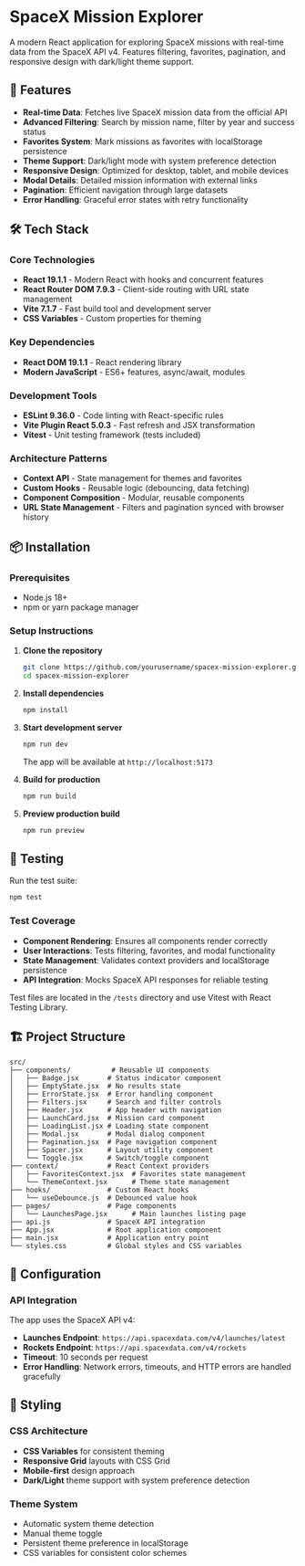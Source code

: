 # SpaceX Mission Explorer

A modern React application for exploring SpaceX missions with real-time data from the SpaceX API v4. Features filtering, favorites, pagination, and responsive design with dark/light theme support.

## 🚀 Features

- **Real-time Data**: Fetches live SpaceX mission data from the official API
- **Advanced Filtering**: Search by mission name, filter by year and success status
- **Favorites System**: Mark missions as favorites with localStorage persistence
- **Theme Support**: Dark/light mode with system preference detection
- **Responsive Design**: Optimized for desktop, tablet, and mobile devices
- **Modal Details**: Detailed mission information with external links
- **Pagination**: Efficient navigation through large datasets
- **Error Handling**: Graceful error states with retry functionality

## 🛠 Tech Stack

### Core Technologies

- **React 19.1.1** - Modern React with hooks and concurrent features
- **React Router DOM 7.9.3** - Client-side routing with URL state management
- **Vite 7.1.7** - Fast build tool and development server
- **CSS Variables** - Custom properties for theming

### Key Dependencies

- **React DOM 19.1.1** - React rendering library
- **Modern JavaScript** - ES6+ features, async/await, modules

### Development Tools

- **ESLint 9.36.0** - Code linting with React-specific rules
- **Vite Plugin React 5.0.3** - Fast refresh and JSX transformation
- **Vitest** - Unit testing framework (tests included)

### Architecture Patterns

- **Context API** - State management for themes and favorites
- **Custom Hooks** - Reusable logic (debouncing, data fetching)
- **Component Composition** - Modular, reusable components
- **URL State Management** - Filters and pagination synced with browser history

## 📦 Installation

### Prerequisites

- Node.js 18+
- npm or yarn package manager

### Setup Instructions

1. **Clone the repository**

   ```bash
   git clone https://github.com/yourusername/spacex-mission-explorer.git
   cd spacex-mission-explorer
   ```

2. **Install dependencies**

   ```bash
   npm install
   ```

3. **Start development server**

   ```bash
   npm run dev
   ```

   The app will be available at `http://localhost:5173`

4. **Build for production**

   ```bash
   npm run build
   ```

5. **Preview production build**
   ```bash
   npm run preview
   ```

## 🧪 Testing

Run the test suite:

```bash
npm test
```

### Test Coverage

- **Component Rendering**: Ensures all components render correctly
- **User Interactions**: Tests filtering, favorites, and modal functionality
- **State Management**: Validates context providers and localStorage persistence
- **API Integration**: Mocks SpaceX API responses for reliable testing

Test files are located in the `/tests` directory and use Vitest with React Testing Library.

## 🏗 Project Structure

```
src/
├── components/          # Reusable UI components
│   ├── Badge.jsx       # Status indicator component
│   ├── EmptyState.jsx  # No results state
│   ├── ErrorState.jsx  # Error handling component
│   ├── Filters.jsx     # Search and filter controls
│   ├── Header.jsx      # App header with navigation
│   ├── LaunchCard.jsx  # Mission card component
│   ├── LoadingList.jsx # Loading state component
│   ├── Modal.jsx       # Modal dialog component
│   ├── Pagination.jsx  # Page navigation component
│   ├── Spacer.jsx      # Layout utility component
│   └── Toggle.jsx      # Switch/toggle component
├── context/            # React Context providers
│   ├── FavoritesContext.jsx  # Favorites state management
│   └── ThemeContext.jsx      # Theme state management
├── hooks/              # Custom React hooks
│   └── useDebounce.js  # Debounced value hook
├── pages/              # Page components
│   └── LaunchesPage.jsx      # Main launches listing page
├── api.js              # SpaceX API integration
├── App.jsx             # Root application component
├── main.jsx            # Application entry point
└── styles.css          # Global styles and CSS variables
```

## 🔧 Configuration

### API Integration

The app uses the SpaceX API v4:

- **Launches Endpoint**: `https://api.spacexdata.com/v4/launches/latest`
- **Rockets Endpoint**: `https://api.spacexdata.com/v4/rockets`
- **Timeout**: 10 seconds per request
- **Error Handling**: Network errors, timeouts, and HTTP errors are handled gracefully

## 🎨 Styling

### CSS Architecture

- **CSS Variables** for consistent theming
- **Responsive Grid** layouts with CSS Grid
- **Mobile-first** design approach
- **Dark/Light** theme support with system preference detection

### Theme System

- Automatic system theme detection
- Manual theme toggle
- Persistent theme preference in localStorage
- CSS variables for consistent color schemes
